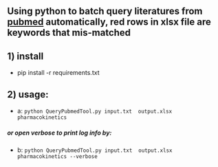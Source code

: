 
Using python to batch query literatures from [pubmed](https://www.ncbi.nlm.nih.gov/pubmed/) automatically, red rows in xlsx file are keywords that mis-matched 
----

## 1) install
* pip install -r requirements.txt

## 2) usage: 
* a: `python QueryPubmedTool.py input.txt  output.xlsx pharmacokinetics` 
##### or open verbose to print log info by: 
* b: `python QueryPubmedTool.py input.txt  output.xlsx pharmacokinetics --verbose` 


